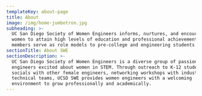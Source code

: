 ```yaml
---
templateKey: about-page
title: About
image: /img/home-jumbotron.jpg
subheading: >-
  UC San Diego Society of Women Engineers informs, nurtures, and encourages
  women to attain high levels of education and professional achievement. Our
  members serve as role models to pre-college and engineering students.
sectionTitle: About SWE
sectionDescription: >-
  UC San Diego Society of Women Engineers is a diverse group of passionate young
  engineers excited about women in STEM. Through outreach to K-12 students,
  socials with other female engineers, networking workshops with industry, and
  technical teams, UCSD SWE provides women engineers with a welcoming
  environment to grow professionally and academically.
---
```


